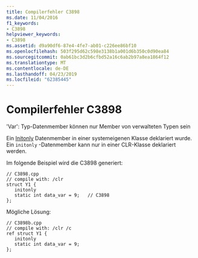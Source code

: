 ```yaml
---
title: Compilerfehler C3898
ms.date: 11/04/2016
f1_keywords:
- C3898
helpviewer_keywords:
- C3898
ms.assetid: d9a90df6-87e4-4fe7-ab01-c226ee86bf10
ms.openlocfilehash: 503f295d62c598e3138b1a001d6b350c0d90ea84
ms.sourcegitcommit: 0ab61bc3d2b6cfbd52a16c6ab2b97a8ea1864f12
ms.translationtype: MT
ms.contentlocale: de-DE
ms.lasthandoff: 04/23/2019
ms.locfileid: "62385445"
---
```

# <a name="compiler-error-c3898"></a>Compilerfehler C3898

'Var': Typ-Datenmember können nur Member von verwalteten Typen sein

Ein [Initonly](../../dotnet/initonly-cpp-cli.md) Datenmember in einer systemeigenen Klasse deklariert wurde.  Ein `initonly` -Datenmember kann nur in einer CLR-Klasse deklariert werden.

Im folgende Beispiel wird die C3898 generiert:

```
// C3898.cpp
// compile with: /clr
struct Y1 {
   initonly
   static int data_var = 9;   // C3898
};
```

Mögliche Lösung:

```
// C3898b.cpp
// compile with: /clr /c
ref struct Y1 {
   initonly
   static int data_var = 9;
};
```